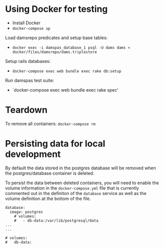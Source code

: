 # Using Docker for testing

- Install Docker
- `docker-compose up`

Load damsrepo predicates and setup base tables:
- `docker exec -i damspas_database_1 psql -U dams dams < docker/files/damsrepo/dams.triplestore`

Setup rails databases:
- `docker-compose exec web bundle exec rake db:setup`

Run damspas test suite:
- `docker-compose exec web bundle exec rake spec'

# Teardown
To remove all containers:
`docker-compose rm`

# Persisting data for local development
By default the data stored in the postgres database will be removed when the
postgres/database container is deleted.

To persist the data between deleted containers, you will need to enable the
volume information in the `docker-compose.yml` file that is currently commented
out in the definiton of the `database` service as well as the volume definition
at the bottom of the file.

```
database:
  image: postgres
    # volumes:
    #   - db-data:/var/lib/postgresql/data
...
...

# volumes:
#   db-data:
```


